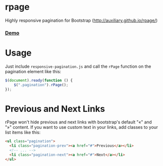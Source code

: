 rpage 
=====

Highly responsive pagination for Bootstrap (http://auxiliary.github.io/rpage/)

### [Demo](http://auxiliary.github.io/rpage/demo.html)

Usage
=====

Just include `responsive-pagination.js` and call the `rPage` function on the pagination element like this:

```javascript
$(document).ready(function () {
    $(".pagination").rPage();
});
```
    
Previous and Next Links
=======================

rPage won't hide previous and next links with bootstrap's default "«" and "»" content. If you want to use custom text in
your links, add classes to your list items like this:

```html
<ul class="pagination">
  <li class="pagination-prev"><a href="#">Previous</a></li>
  <!-- ... -->
  <li class="pagination-next"><a href="#">Next</a></li>
</ul>
```
